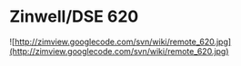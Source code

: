# Zinwell/DSE 620 #

![http://zimview.googlecode.com/svn/wiki/remote_620.jpg](http://zimview.googlecode.com/svn/wiki/remote_620.jpg)